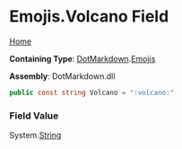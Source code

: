 # Emojis\.Volcano Field

[Home](../../../README.md)

**Containing Type**: [DotMarkdown](../../README.md)\.[Emojis](../README.md)

**Assembly**: DotMarkdown\.dll

```csharp
public const string Volcano = ":volcano:"
```

### Field Value

System\.[String](https://docs.microsoft.com/en-us/dotnet/api/system.string)